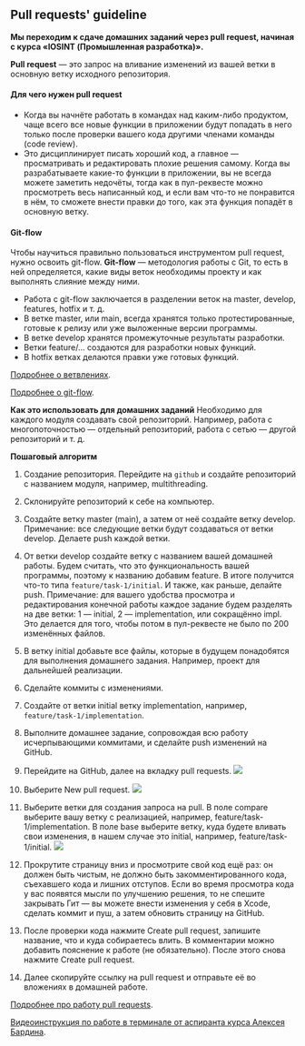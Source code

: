 ## Pull requests' guideline

**Мы переходим к сдаче домашних заданий через pull request, начиная с курса «IOSINT (Промышленная разработка)».**

**Pull request** — это запрос на вливание изменений из вашей ветки в основную ветку исходного репозитория.

#### Для чего нужен pull request
* Когда вы начнёте работать в командах над каким-либо продуктом, чаще всего все новые функции в приложении будут попадать в него только после проверки вашего кода другими членами команды (code review).
* Это дисциплинирует писать хороший код, а главное — просматривать и редактировать плохие решения самому. Когда вы разрабатываете какие-то функции в приложении, вы не всегда можете заметить недочёты, тогда как в пул-реквесте можно просмотреть весь написанный код, и если вам что-то не понравится в нём, то сможете внести правки до того, как эта функция попадёт в основную ветку.

#### Git-flow

Чтобы научиться правильно пользоваться инструментом pull request, нужно освоить git-flow. **Git-flow** — методология работы с Git, то есть в ней определяется, какие виды веток необходимы проекту и как выполнять слияние между ними. 

* Работа с git-flow заключается в разделении веток на master, develop, features, hotfix и т. д. 
* В ветке master, или main, всегда хранятся только протестированные, готовые к релизу или уже выложенные версии программы. 
* В ветке develop хранятся промежуточные результаты разработки. 
* Ветки feature/… создаются для разработки новых функций. 
* В hotfix ветках делаются правки уже готовых функций. 

[Подробнее о ветвлениях](https://nvie.com/posts/a-successful-git-branching-model).

[Подробнее о git-flow](https://danielkummer.github.io/git-flow-cheatsheet/index.ru_RU.html).

**Как это использовать для домашних заданий**
Необходимо для каждого модуля создавать свой репозиторий. Например, работа с многопоточностью — отдельный репозиторий, работа с сетью — другой репозиторий и т. д.

**Пошаговый алгоритм**
1. Создание репозитория. Перейдите на `github` и создайте репозиторий с названием модуля, например, multithreading.
2. Склонируйте репозиторий к себе на компьютер.
3. Создайте ветку master (main), а затем от неё создайте ветку develop. Примечание: все следующие ветки будут создаваться от ветки develop. Делаете push каждой ветки.
4. От ветки develop создайте ветку с названием вашей домашней работы. Будем считать, что это функциональность вашей программы, поэтому к названию добавим feature. В итоге получится что-то типа ```feature/task-1/initial```. И также, как раньше, делайте push.
Примечание: для вашего удобства просмотра и редактирования конечной работы каждое задание будем разделять на две ветки: 1 — initial, 2 — implementation, или сокращённо impl. Это делается для того, чтобы потом в пул-реквесте не было по 200 изменённых файлов.
5. В ветку initial добавьте все файлы, которые в будущем понадобятся для выполнения домашнего задания. Например, проект для дальнейшей реализации.
6. Сделайте коммиты с изменениями.
7. Создайте от ветки initial ветку implementation, например, ```feature/task-1/implementation```.
8. Выполните домашнее задание, сопровождая всю работу исчерпывающими коммитами, и сделайте push изменений на GitHub.
9. Перейдите на GitHub, далее на вкладку pull requests. 
![](pic/1.png)

10. Выберите New pull request.
![](pic/2.png)

11. Выберите ветки для создания запроса на pull. 
В поле compare выберите вашу ветку с реализацией, например, feature/task-1/implementation. 
В поле base выберите ветку, куда будете вливать свои изменения, в нашем случае это initial, например, feature/task-1/initial.
![](pic/3.png)

12. Прокрутите страницу вниз и просмотрите свой код ещё раз: он должен быть чистым, не должно быть закомментированного кода, съехавшего кода и лишних отступов. 
Если во время просмотра кода у вас появятся мысли по улучшению решения, то не спешите закрывать Гит — вы можете внести изменения у себя в Xcode, сделать коммит и пуш, а затем обновить страницу на GitHub.
13. После проверки кода нажмите Create pull request, запишите название, что и куда собираетесь влить. В комментарии можно добавить пояснение к работе (не обязательно). После этого снова нажмите Create pull request.
14. Далее скопируйте ссылку на pull request и отправьте её во вложениях в домашней работе.


[Подробнее про работу pull requests](https://docs.github.com/en/free-pro-team@latest/github/collaborating-with-issues-and-pull-requests/about-pull-requests).

[Видеоинструкция по работе в терминале от аспиранта курса Алексея Бардина](https://youtu.be/o0RaC43uGPY).



